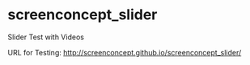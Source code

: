 screenconcept_slider
====================

Slider Test with Videos

URL for Testing:
http://screenconcept.github.io/screenconcept_slider/
